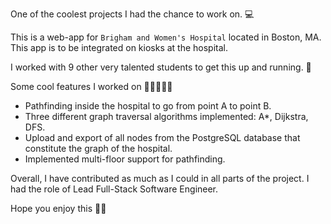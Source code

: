 One of the coolest projects I had the chance to work on. 💻

This is a web-app for `Brigham and Women's Hospital` located in Boston, MA. This app is to be integrated on kiosks at the hospital. 

I worked with 9 other very talented students to get this up and running. 🏃

Some cool features I worked on ✌🏽🧑🏽‍💻

- Pathfinding inside the hospital to go from point A to point B.
- Three different graph traversal algorithms implemented: A*, Dijkstra, DFS.
- Upload and export of all nodes from the PostgreSQL database that constitute the graph of the hospital.
- Implemented multi-floor support for pathfinding.

Overall, I have contributed as much as I could in all parts of the project. I had the role of Lead Full-Stack Software Engineer.

Hope you enjoy this 💪🏽
